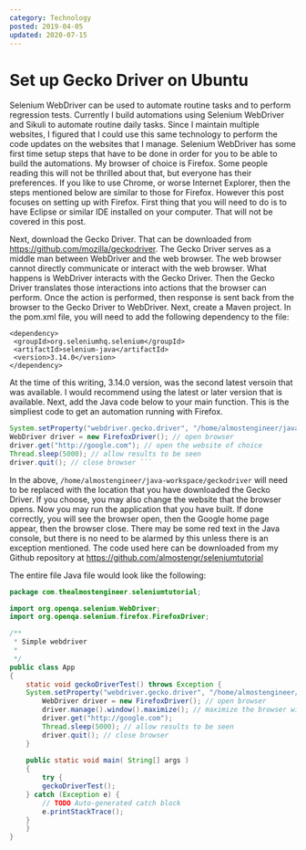 ```yaml
---
category: Technology
posted: 2019-04-05
updated: 2020-07-15
---
```


# Set up Gecko Driver on Ubuntu

Selenium WebDriver can be used to automate routine tasks and to perform regression tests.
Currently I build automations using Selenium WebDriver and Sikuli to automate routine daily tasks. Since I maintain multiple websites, 
I figured that I could use this same technology to perform the code updates on the websites that I manage.
Selenium WebDriver has some first time setup steps that have to be done in order for you to be able to build the automations.
My browser of choice is Firefox. Some people reading this will not be thrilled about that, but everyone has their preferences. If you 
like to use Chrome, or worse Internet Explorer, then the steps mentioned below are similar to those for Firefox. However this post focuses on setting up with Firefox.
First thing that you will need to do is to have Eclipse or similar IDE installed on your computer. That will not be covered in this post.

Next, download the Gecko Driver. That can be downloaded from <a href="https://github.com/mozilla/geckodriver">https://github.com/mozilla/geckodriver</a>. 
The Gecko Driver serves as a middle man between WebDriver and the web browser. The web browser cannot directly communicate or 
interact with the web browser. What happens is WebDriver interacts with the Gecko Driver. Then the Gecko Driver translates those 
interactions into actions that the browser can perform. Once the action is performed, then response is sent back from the browser to the Gecko Driver to WebDriver.
Next, create a Maven project. In the pom.xml file, you will need to add the following dependency to the file:

```
<dependency>
 <groupId>org.seleniumhq.selenium</groupId>
 <artifactId>selenium-java</artifactId>
 <version>3.14.0</version>
</dependency>
```

At the time of this writing, 3.14.0 version, was the second latest versoin that was available. I would recommend using the latest or later version that is available.
 Next, add the Java code below to your main function. This is the simpliest code to get an automation running with Firefox.

```java
System.setProperty("webdriver.gecko.driver", "/home/almostengineer/java-workspace/geckodriver"); // define geckodriver location
WebDriver driver = new FirefoxDriver(); // open browser
driver.get("http://google.com"); // open the website of choice
Thread.sleep(5000); // allow results to be seen
driver.quit(); // close browser ```
```

In the above, ```/home/almostengineer/java-workspace/geckodriver``` will need to be replaced with the location that you have downloaded the Gecko Driver.
If you choose, you may also change the website that the browser opens.
Now you may run the application that you have built. If done correctly, you will see the browser open, then the Google home page 
appear, then the browser close. There may be some red text in the Java console, but there is no need to be alarmed by this unless there is an exception mentioned.
The code used here can be downloaded from my Github repository at 
<a target="_blank" href="https://github.com/almostengr/seleniumtutorial">https://github.com/almostengr/seleniumtutorial</a>

The entire file Java file would look like the following:
```java
package com.thealmostengineer.seleniumtutorial;

import org.openqa.selenium.WebDriver;
import org.openqa.selenium.firefox.FirefoxDriver;

/**
 * Simple webdriver
 *
 */
public class App 
{
    static void geckoDriverTest() throws Exception {
	System.setProperty("webdriver.gecko.driver", "/home/almostengineer/java-workspace/geckodriver");
        WebDriver driver = new FirefoxDriver(); // open browser
        driver.manage().window().maximize(); // maximize the browser window
        driver.get("http://google.com");
        Thread.sleep(5000); // allow results to be seen
        driver.quit(); // close browser
    }
	
    public static void main( String[] args )
    {
    	try {
		geckoDriverTest();
	} catch (Exception e) {
		// TODO Auto-generated catch block
		e.printStackTrace();
	}
    }
}
```
